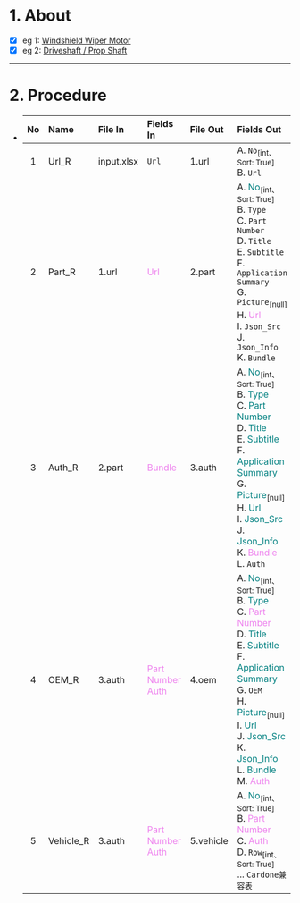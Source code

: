 # 1. About

- [x] eg 1: [Windshield Wiper Motor](https://www.cardone.com/motors/wiper-and-washer/windshield-wiper-motor/?sort=alphaasc&limit=96&page=1)
- [x] eg 2: [Driveshaft / Prop Shaft](https://www.cardone.com/drivetrain/driveline-axles/driveshaft-prop-shaft/?limit=96&sort=alphaasc)

- - -

# 2. Procedure

- |No|Name|File In|Fields In|File Out|Fields Out|
  |:-:|:-|:-|:-|:-|:-|
  |1|Url_R|input.xlsx|`Url`|1.url|A. `No`<sub>[int、Sort: True]</sub><br />B. `Url`|
  |2|Part_R|1.url|<span style="color: violet;">Url</span>|2.part|A. <span style="color: teal;">No</span><sub>[int、Sort: True]</sub><br />B. `Type`<br />C. `Part Number`<br />D. `Title`<br />E. `Subtitle`<br />F. `Application Summary`<br />G. `Picture`<sub>[null]</sub><br />H. <span style="color: violet;">Url</span><br />I. `Json_Src`<br />J. `Json_Info`<br />K. `Bundle`|
  |3|Auth_R|2.part|<span style="color: violet;">Bundle</span>|3.auth|A. <span style="color: teal;">No</span><sub>[int、Sort: True]</sub><br />B. <span style="color: teal;">Type</span><br />C. <span style="color: teal;">Part Number</span><br />D. <span style="color: teal;">Title</span><br />E. <span style="color: teal;">Subtitle</span><br />F. <span style="color: teal;">Application Summary</span><br />G. <span style="color: teal;">Picture</span><sub>[null]</sub><br />H. <span style="color: teal;">Url</span><br />I. <span style="color: teal;">Json_Src</span><br />J. <span style="color: teal;">Json_Info</span><br />K. <span style="color: violet;">Bundle</span><br />L. `Auth`|
  |4|OEM_R|3.auth|<span style="color: violet;">Part Number</span><br /><span style="color: violet;">Auth</span>|4.oem|A. <span style="color: teal;">No</span><sub>[int、Sort: True]</sub><br />B. <span style="color: teal;">Type</span><br />C. <span style="color: violet;">Part Number</span><br />D. <span style="color: teal;">Title</span><br />E. <span style="color: teal;">Subtitle</span><br />F. <span style="color: teal;">Application Summary</span><br />G. `OEM`<br />H. <span style="color: teal;">Picture</span><sub>[null]</sub><br />I. <span style="color: teal;">Url</span><br />J. <span style="color: teal;">Json_Src</span><br />K. <span style="color: teal;">Json_Info</span><br />L. <span style="color: teal;">Bundle</span><br />M. <span style="color: violet;">Auth</span>|
  |5|Vehicle_R|3.auth|<span style="color: violet;">Part Number</span><br /><span style="color: violet;">Auth</span>|5.vehicle|A. <span style="color: teal;">No</span><sub>[int、Sort: True]</sub><br />B. <span style="color: violet;">Part Number</span><br />C. <span style="color: violet;">Auth</span><br />D. `Row`<sub>[int、Sort: True]</sub><br />... `Cardone兼容表`|
